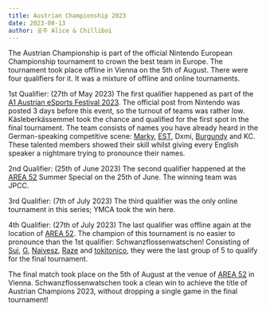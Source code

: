 ```yaml
---
title: Austrian Championship 2023
date: 2023-08-13
author: 공주 Alice & Chilliboi
---
```


The Austrian Championship is part of the official Nintendo European Championship tournament to crown the best team in Europe. The tournament took place offline in Vienna on the 5th of August. There were four qualifiers for it. It was a mixture of offline and online tournaments.

1st Qualifier: (27th of May 2023)
The first qualifier happened as part of the [A1 Austrian eSports Festival 2023](https://esportsfestival.at/). The official post from Nintendo was posted 3 days before this event, so the turnout of teams was rather low. Käsleberkässemmel took the chance and qualified for the first spot in the final tournament. The team consists of names you have already heard in the German-speaking competitive scene: [Marky](https://sendou.ink/u/marky), [EST](https://sendou.ink/u/495600073661743124), Dxmi, [Burgundy](https://sendou.ink/u/bgdy323) and KC. These talented members showed their skill whilst giving every English speaker a nightmare trying to pronounce their names.

2nd Qualifier: (25th of June 2023)
The second qualifier happened at the [AREA 52](https://area52.at/) Summer Special on the 25th of June. The winning team was JPCC.

3rd Qualifier: (7th of July 2023)
The third qualifier was the only online tournament in this series; YMCA took the win here.

4th Qualifier: (27th of July 2023)
The last qualifier was offline again at the location of [AREA 52](https://area52.at/). The champion of this tournament is no easier to pronounce than the 1st qualifier: Schwanzflossenwatschen! Consisting of [Sui](https://sendou.ink/u/sui), [G](https://sendou.ink/u/651407142045351966), [Naivesz](https://sendou.ink/u/naives), [Raze](https://sendou.ink/u/330599850049798146) and [tokitonico](https://sendou.ink/u/tokitonico), they were the last group of 5 to qualify for the final tournament.

The final match took place on the 5th of August at the venue of [AREA 52](https://area52.at/) in Vienna. Schwanzflossenwatschen took a clean win to achieve the title of Austrian Champions 2023, without dropping a single game in the final tournament!
